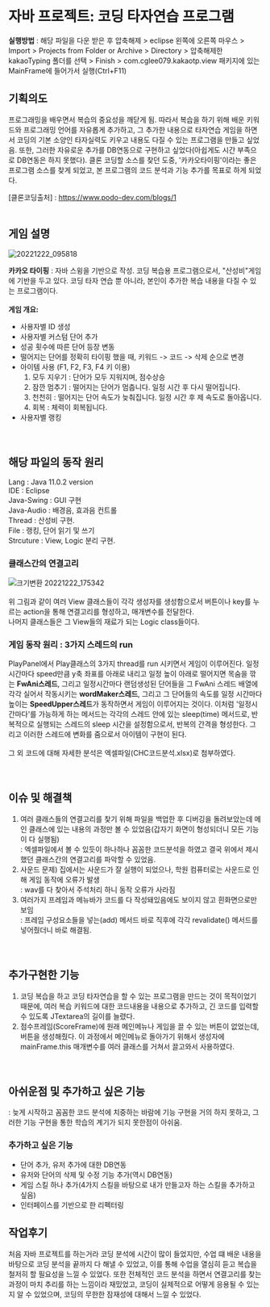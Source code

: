 # 자바 프로젝트: 코딩 타자연습 프로그램
**실행방법** : 해당 파일을 다운 받은 후 압축해제 > eclipse 왼쪽에 오른쪽 마우스 > Import > Projects from Folder or Archive > Directory > 압축해제한 kakaoTyping 폴더를 선택 > Finish > com.cglee079.kakaotp.view 패키지에 있는 MainFrame에 들어가서 실행(Ctrl+F11)<br/>
## 기획의도
  프로그래밍을 배우면서 복습의 중요성을 깨닫게 됨. 따라서 복습을 하기 위해 배운 키워드와 프로그래밍 언어를 자유롭게 추가하고, 그 추가한 내용으로 타자연습 게임을 하면서 코딩의 기본 소양인 타자실력도 키우고 내용도 다질 수 있는 프로그램을 만들고 싶었음. 또한, 그러한 자유로운 추가를 DB연동으로 구현하고 싶었다(아쉽게도 시간 부족으로 DB연동은 하지 못했다). 클론 코딩할 소스를 찾던 도중, '카카오타이핑'이라는 좋은 프로그램 소스를 찾게 되었고, 본 프로그램의 코드 분석과 기능 추가를 목표로 하게 되었다.

[클론코딩출처] : https://www.podo-dev.com/blogs/1
<br/><br/>
## 게임 설명
![20221222_095818](https://user-images.githubusercontent.com/117807082/209032767-843c1a1d-2c82-4a79-81c2-204474d6bba0.png)
  
  
**카카오 타이핑** : 자바 스윙을 기반으로 작성. 코딩 복습용 프로그램으로서, "산성비"게임에 기반을 두고 있다. 코딩 타자 연습 뿐 아니라, 본인이 추가한 복습 내용을 다질 수 있는 프로그램이다.
 <br/><br/>
 **게임 개요:** 
 + 사용자별 ID 생성
 + 사용자별 커스텀 단어 추가
 + 성공 횟수에 따른 단어 등장 변동
 + 떨어지는 단어를 정확히 타이핑 했을 때, 키워드 -> 코드 -> 삭제 순으로 변경
 + 아이템 사용 (F1, F2, F3, F4 키 이용)
   1. 모두 지우기 : 단어가 모두 지워지며, 점수상승
   2. 잠깐 멈추기 : 떨어지는 단어가 멈춥니다. 일정 시간 후 다시 떨어집니다.
   3. 천천히 : 떨어지는 단어 속도가 늦춰집니다. 일정 시간 후 제 속도로 돌아옵니다.
   4. 회복 : 체력이 회복됩니다.
 + 사용자별 랭킹
 <br/><br/><br/> 
## 해당 파일의 동작 원리
Lang : Java 11.0.2 version  
IDE : Eclipse  
Java-Swing : GUI 구현  
Java-Audio : 배경음, 효과음 컨트롤  
Thread : 산성비 구현.  
File : 랭킹, 단어 읽기 및 쓰기  
Strcuture : View, Logic 분리 구현.  

### 클래스간의 연결고리
![크기변환 20221222_175342](https://user-images.githubusercontent.com/117807082/209096886-d2e03007-52f9-4241-9725-5fca84a3bbd7.png)
<br/><br/>
위 그림과 같이 여러 View 클래스들이 각각 생성자를 생성함으로서 버튼이나 key를 누르는 action을 통해 연결고리를 형성하고, 매개변수를 전달한다.<br/> 나머지 클래스들은 그 View들의 재료가 되는 Logic class들이다.

### 게임 동작 원리 : 3가지 스레드의 run  
PlayPanel에서 Play클래스의 3가지 thread를 run 시키면서 게임이 이루어진다. 일정 시간마다 speed만큼 y축 좌표를 아래로 내리고 일정 높이 아래로 떨어지면 목숨을 깎는  **FwAni스레드**, 그리고 일정시간마다 랜덤생성된 단어들을 그 FwAni 스레드 배열에 각각 실어서 작동시키는  **wordMaker스레드**, 그리고 그 단어들의 속도를 일정 시간마다 높이는  **SpeedUpper스레드**가 동작하면서 게임이 이루어지는 것이다. 이처럼 '일정시간마다'를 가능하게 하는 메서드는 각각의 스레드 안에 있는 sleep(time) 메서드로, 반복적으로 실행되는 스레드의 sleep 시간을 설정함으로서, 반복의 간격을 형성한다. 그리고 이러한 스레드에 변화를 줌으로서 아이템이 구현이 된다.<br/><br/>
그 외 코드에 대해 자세한 분석은 엑셀파일(CHC코드분석.xlsx)로 첨부하였다.<br/><br/><br/>

## 이슈 및 해결책
1. 여러 클래스들의 연결고리를 찾기 위해 파일을 백업한 후 디버깅을 돌려보았는데 메인 클래스에 있는 내용의 과정만 볼 수 있었음(갑자기 화면이 형성되더니 모든 기능이 다 실행됨) <br/>
: 엑셀파일에서 볼 수 있듯이 하나하나 꼼꼼한 코드분석을 하였고 결국 위에서 제시했던 클래스간의 연결고리를 파악할 수 있었음. 
2. 사운드 문제) 집에서는 사운드가 잘 실행이 되었으나, 학원 컴퓨터로는 사운드로 인해 게임 동작에 오류가 발생 <br/>
: wav를 다 찾아서 주석처리 하니 동작 오류가 사라짐
3. 여러가지 프레임과 메뉴바가 코드를 다 작성돼있음에도 보이지 않고 흰화면으로만 보임 <br/>
: 프레임 구성요소들을 넣는(add) 메서드 바로 직후에 각각 revalidate() 메서드를 넣어줬더니 바로 해결됨.<br/><br/><br/>


## 추가구현한 기능
1. 코딩 복습을 하고 코딩 타자연습을 할 수 있는 프로그램을 만드는 것이 목적이었기 때문에, 여러 복습 키워드에 대한 코드내용을 내용으로 추가하고, 긴 코드를 입력할 수 있도록 JTextarea의 길이를 늘렸다.
2. 점수프레임(ScoreFrame)에 원래 메인메뉴나 게임을 끌 수 있는 버튼이 없었는데, 버튼을 생성해줬다. 이 과정에서 메인메뉴로 돌아가기 위해서 생성자에 mainFrame.this 매개변수를 여러 클래스를 거쳐서 끌고와서 사용하였다.<br/><br/><br/>

## 아쉬운점 및 추가하고 싶은 기능
: 늦게 시작하고 꼼꼼한 코드 분석에 치중하는 바람에 기능 구현을 거의 하지 못하고, 그러한 기능 구현을 통한 학습의 계기가 되지 못한점이 아쉬움.

### 추가하고 싶은 기능
+ 단어 추가, 유저 추가에 대한 DB연동
+ 유저와 단어의 삭제 및 수정 기능 추가(역시 DB연동)
+ 게임 스킬 하나 추가(4가지 스킬을 바탕으로 내가 만들고자 하는 스킬을 추가하고 싶음)
+ 인터페이스를 기반으로 한 리펙터링

## 작업후기
처음 자바 프로젝트를 하는거라 코딩 분석에 시간이 많이 들었지만, 수업 떄 배운 내용을 바탕으로 코딩 분석을 끝까지 다 해낼 수 있었고, 이를 통해 수업을 열심히 듣고 복습을 철저히 할 필요성을 느낄 수 있었다. 또한 전체적인 코드 분석을 하면서 연결고리를 찾는 과정이 마치 추리를 하는 느낌이라 재밌었고, 코딩이 실제적으로 어떻게 응용될 수 있는지 알 수 있었으며, 코딩의 무한한 잠재성에 대해서 느낄 수 있었다. 
